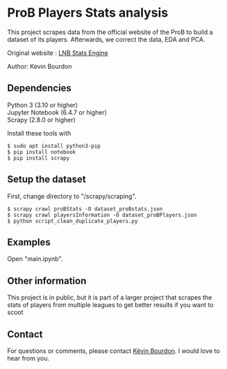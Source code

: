 # ProB Players Stats analysis

This project scrapes data from the official website of the ProB to build a dataset of its players.
Afterwards, we correct the data, EDA and PCA.

Original website : [LNB Stats Engine](https://www.lnb.fr/pro-b/stats-engine/?option=player&season=2022&competition=265&type=total)

Author: Kevin Bourdon

## Dependencies

Python 3 (3.10 or higher)<br>
Jupyter Notebook (6.4.7 or higher)<br>
Scrapy (2.8.0 or higher)

Install these tools with

```shell
$ sudo apt install python3-pip
$ pip install notebook
$ pip install scrapy
```

## Setup the dataset

First, change directory to "/scrapy/scraping".
```shell
$ scrapy crawl proBStats -O dataset_proBstats.json
$ scrapy crawl playersInformation -O dataset_proBPlayers.json
$ python script_clean_duplicate_players.py
```

## Examples

Open "main.ipynb".

## Other information

This project is in public, but it is part of a larger project that scrapes the stats of players from multiple leagues to get better results if you want to scoot

## Contact

For questions or comments, please contact [Kévin Bourdon](mailto:kevin.bourdon@kedgebs.com). I would love
to hear from you.
